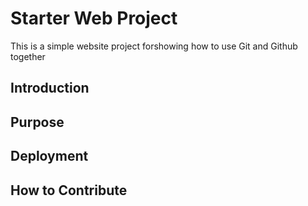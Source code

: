 # Starter Web Project

This is a simple website project forshowing how to use Git and Github together 

## Introduction

## Purpose

## Deployment

## How to Contribute
